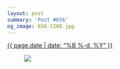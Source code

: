 ```yaml
---
layout: post
summary: 'Post #656'
og_image: 656-1280.jpg
---
```


<p>
 <time>
  <a href="/656">
   {{ page.date | date: "%B %-d, %Y" }}
  </a>
 </time>
 <a href="/656">
  <figure data-taken="7/8/2017">
   <img sizes="(min-width: 700px) 50vw, calc(100vw - 2rem)" src="{{ site.assets_url }}/656-640.jpg" srcset="{{ site.assets_url }}/656-320.jpg 320w, {{ site.assets_url }}/656-640.jpg 640w, {{ site.assets_url }}/656-960.jpg 960w, {{ site.assets_url }}/656-1280.jpg 1280w"/>
  </figure>
 </a>
</p>
